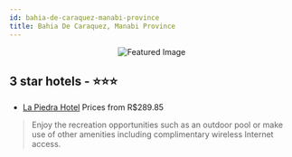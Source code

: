 ```yaml
---
id: bahia-de-caraquez-manabi-province
title: Bahia De Caraquez, Manabi Province
---
```


<center><img src="https://i.travelapi.com/hotels/33000000/32990000/32988500/32988465/c2dd6709_z.jpg" alt="Featured Image" /></center>


##  3 star hotels - ⭐️⭐️⭐️

-    [La Piedra Hotel](https://us.hurb.com/hotels/bahia-de-caraquez/la-piedra-hotel-JNP-JP618109?cmp=18055) Prices from R$289.85
   > Enjoy the recreation opportunities such as an outdoor pool or make use of other amenities including complimentary wireless Internet access.
